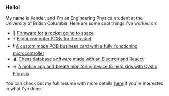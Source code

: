 ### Hello!

My name is Xander, and I'm an Engineering Physics student at the University of British Columbia. Here are some cool things I've worked on: 

- 🚀 [Firmware for a rocket going to space](https://github.com/UBC-Rocket/Whistler-Blackcomb-v2)
- ⚡ [Flight computer PCBs for the rocket](https://github.com/UBC-Rocket/WB-AV-4500-FC)
- 🕴️ [A custom made PCB business card with a fully functioning microcontroller](https://github.com/misprit7/PCB-Business-Card)
- ♟️ [Chess database software made with an Electron and Reacct](https://github.com/misprit7/nacbko)
- ☣️ [A mobile app and breath monitoring device to help kids with Cystic Fibrosis](https://thebellaproject.org/)

You can check out my full resume with more details [here](https://raw.githubusercontent.com/misprit7/resume/main/resume.pdf) if you're interested in what I've done. 

<!--
**misprit7/misprit7** is a ✨ _special_ ✨ repository because its `README.md` (this file) appears on your GitHub profile.

Here are some ideas to get you started:

- 🔭 I’m currently working on ...
- 🌱 I’m currently learning ...
- 👯 I’m looking to collaborate on ...
- 🤔 I’m looking for help with ...
- 💬 Ask me about ...
- 📫 How to reach me: ...
- 😄 Pronouns: ...
- ⚡ Fun fact: ...
-->
